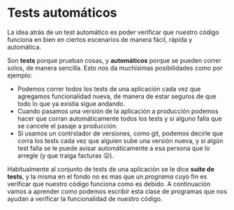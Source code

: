 # Tests automáticos

La idea atrás de un test automático es poder verificar que nuestro código funciona en bien en ciertos escenarios de manera fácil, rápida y automática.

Son **tests** porque prueban cosas, y **automáticos** porque se pueden correr solos, de manera sencilla. Esto nos da muchísimas posibilidades como por ejemplo:

- Podemos correr todos los tests de una aplicación cada vez que agregamos funcionalidad nueva, de manera de estar seguros de que todo lo que ya existía sigue andando.
- Cuando pasamos una versión de la aplicación a producción podemos hacer que corran automáticamente todos los tests y si alguno falla que se cancele el pasaje a producción.
- Si usamos un controlador de versiones, como git, podemos decirle que corra los tests cada vez que alguien sube una versión nueva, y si algún test falla se le puede avisar automáticamente a esa persona que lo arregle (y que traiga facturas :stuck_out_tongue:).

Habitualmente al conjunto de tests de una aplicación se le dice **suite de tests**, y la misma en el fondo no es mas que un _programa_ cuyo fin es verificar que nuestro código funciona como es debido. A continuación vamos a aprender como podemos escribir esta clase de programas que nos ayudan a verificar la funcionalidad de nuestro código.
